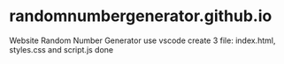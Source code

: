 # randomnumbergenerator.github.io
Website Random Number Generator use vscode
create 3 file: index.html, styles.css and script.js
done

